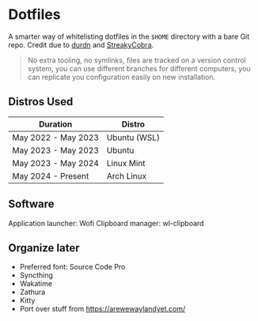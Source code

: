# Dotfiles

A smarter way of whitelisting dotfiles in the `$HOME` directory with a bare Git repo. Credit due to [durdn](https://www.atlassian.com/git/tutorials/dotfiles) and [StreakyCobra](https://news.ycombinator.com/item?id=11070797).

> No extra tooling, no symlinks, files are tracked on a version control system, you can use different branches for different computers, you can replicate you configuration easily on new installation. 

## Distros Used

|Duration|Distro|
|-|-|
|May 2022 - May 2023|Ubuntu (WSL)|
|May 2023 - May 2023|Ubuntu|
|May 2023 - May 2024|Linux Mint|
|May 2024 - Present|Arch Linux|

## Software

Application launcher: Wofi
Clipboard manager: wl-clipboard

## Organize later

- Preferred font: Source Code Pro
- Syncthing
- Wakatime
- Zathura
- Kitty
- Port over stuff from https://arewewaylandyet.com/
